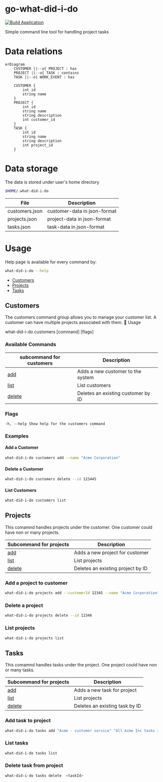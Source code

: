 # go-what-did-i-do

[![Build Application](https://github.com/joukojo/go-what-did-i-do/actions/workflows/build.yml/badge.svg?branch=develop)](https://github.com/joukojo/go-what-did-i-do/actions/workflows/build.yml)

Simple command line tool for handling project tasks

# Data relations 

```mermaid
erDiagram
    CUSTOMER ||--o{ PROJECT : has
    PROJECT ||--o{ TASK : contains
    TASK ||--o{ WORK_EVENT : has

    CUSTOMER {
        int id
        string name
    }
    PROJECT {
        int id
        string name
        string description
        int customer_id
    }
    TASK {
        int id
        string name
        string description
        int project_id
    }

```

# Data storage

The data is stored under user's home directory 

```bash
$HOME/.what-did-i-do  
```

| File    | Description |
| -------- | ------- |
| customers.json  |  customer-data in json-format    |
| projects.json  |  project-data in json-format    |
| tasks.json  |  task-data in json-format    |

# Usage 

Help page is available for every command by: 

```bash 
what-did-i-do --help 
```

- [Customers](#customers)
- [Projects](#projects)
- [Tasks](#tasks)

## Customers 

The customers command group allows you to manage your customer list. A customer can have multiple projects associated with them.
🔧 Usage

what-did-i-do customers [command] [flags]

### Available Commands

| subcommand for customers    | Description |
| -------- | ------- |
| [add](#add-a-customer)  | Adds a new customer to the system    |
| [list](#list-customers) | List customers     |
| [delete](#delete-a-customer) | Deletes an existing customer by ID     |

### Flags

    -h, --help Show help for the customers command

### Examples 

#### Add a Customer

```bash
what-did-i-do customers add --name "Acme Corporation"
```

#### Delete a Customer

```bash
what-did-i-do customers delete --id 123445 
```

#### List Customers 

```bash
what-did-i-do customers list
```

## Projects 

This comamnd handles projects under the customer. One customer could have non or many projects. 

| Subcommand for projects   | Description |
| -------- | ------- |
| [add](#add-a-project-to-customer)  | Adds a new project for customer    |
| [list](#list-projects)  | List projects    |
| [delete](#delete-a-project) | Deletes an existing project by ID     |

### Add a project to customer

```bash
what-did-i-do projects add --customerId 12345 --name "Acme Corporation"
```

### Delete a project

```bash
what-did-i-do projects delete --id 12346
```

### List projects 

```bash
what-did-i-do projects list
```

## Tasks

This comamnd handles tasks under the project. One project could have non or many tasks. 

| Subcommand for projects   | Description |
| -------- | ------- |
| [add](#add-task-to-project)  | Adds a new task for project   |
| [list](#list-tasks)  | List projects    |
| [delete](#delete-task-from-project) | Deletes an existing task by ID     |

### Add task to project 

```bash
what-did-i-do tasks add "Acme - customer service" "All Acme Inc tasks related to customer service" 4321
```

### List tasks 

```bash
what-did-i-do tasks list 
```

### Delete task from project

```bash
what-did-i-do tasks delete  <taskId> 
```
